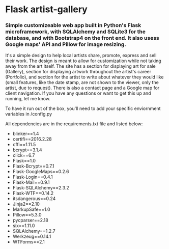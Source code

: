# Flask artist-gallery

### Simple customizeable web app built in Python's Flask microframework, with SQLAlchemy and SQLite3 for the database, and with Bootstrap4 on the front end. It also usess Google maps' API and Pillow for image resizing. 

It's a simple design to help local artists share, promote, express and sell their work. The design is meant to allow for customization while not taking away from the art itself. The site has a section for displaying art for sale (Gallery), section for displaying artwork throughout the artist's career (Portfolio), and section for the artist to write about whatever they would like (small features, like the date stamp, are not shown to the viewer, only the artist, due to request). There is also a contact page and a Google map for client navigation. 
If you have any questions or want to get this up and running, let me know. 


To have it run out of the box, you'll need to add your specific enviornment variables in /config.py




All dependencies are in the requirements.txt file and listed below:

* blinker==1.4
* certifi==2016.2.28
* cffi==1.11.5
* bcrypt==3.1.4
* click==6.7
* Flask==1.0
* Flask-Bcrypt==0.7.1
* Flask-GoogleMaps==0.2.6
* Flask-Login==0.4.1
* Flask-Mail==0.9.1
* Flask-SQLAlchemy==2.3.2
* Flask-WTF==0.14.2
* itsdangerous==0.24
* Jinja2==2.10
* MarkupSafe==1.0
* Pillow==5.3.0
* pycparser==2.18
* six==1.11.0
* SQLAlchemy==1.2.7
* Werkzeug==0.14.1
* WTForms==2.1
